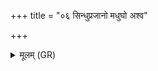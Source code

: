+++
title = "०६ सिन्धुप्रजानो मधुघो अश्व"

+++
<details><summary>मूलम् (GR)</summary>

सिन्धुप्रजानो मधुघो  
अश्व इव नीयते जनाꣳ अनु ।  
स मा (…) ॥
</details>